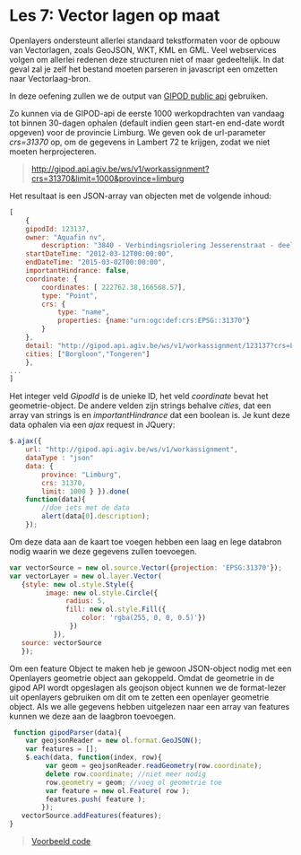 Les 7:  Vector lagen op maat
=====
Openlayers ondersteunt allerlei standaard tekstformaten voor de opbouw van Vectorlagen, zoals GeoJSON, WKT, KML en GML.
Veel webservices volgen om allerlei redenen deze structuren niet of maar gedeeltelijk. In dat geval zal je zelf het bestand moeten parseren in javascript een omzetten naar Vectorlaag-bron.

In deze oefening zullen we de output van [GIPOD public api](http://gipod.api.agiv.be/#!index.md) gebruiken.

Zo kunnen via de GIPOD-api de eerste 1000 werkopdrachten van vandaag tot binnen 30-dagen ophalen (default indien geen start-en end-date wordt opgeven)  voor de provincie Limburg. We geven ook de url-parameter *crs=31370* op, om de gegevens in Lambert 72 te krijgen, zodat we niet moeten herprojecteren. 
> http://gipod.api.agiv.be/ws/v1/workassignment?crs=31370&limit=1000&province=limburg

Het resultaat is een JSON-array van objecten met de volgende inhoud:
```javascript
[
	{
	gipodId: 123137,
	owner: "Aquafin nv",
		description: "3840 - Verbindingsriolering Jesserenstraat - deel Broekstraat - rioleringwerken",
	startDateTime: "2012-03-12T00:00:00",
	endDateTime: "2015-03-02T00:00:00",
	importantHindrance: false,
	coordinate: {
		coordinates: [ 222762.38,166568.57],
		type: "Point",
		crs: {
			type: "name",
			properties: {name:"urn:ogc:def:crs:EPSG::31370"}
		}
	},
	detail: "http://gipod.api.agiv.be/ws/v1/workassignment/123137?crs=Lambert72",
	cities: ["Borgloon","Tongeren"]
	},
...
]
```
Het integer veld *GipodId* is de unieke ID, het veld *coordinate* bevat het geometrie-object. De andere velden zijn strings behalve *cities*, dat een array van strings is en *importantHindrance* dat een boolean is. 
Je kunt deze data ophalen via een *ajax* request in JQuery:

```javascript
$.ajax({ 
	url: "http://gipod.api.agiv.be/ws/v1/workassignment",
	dataType : "json"
	data: { 
		province: "Limburg",
		crs: 31370, 
		limit: 1000 } }).done(
	function(data){ 
		//doe iets met de data
		alert(data[0].description); 
	});
```
Om deze data aan de kaart toe voegen hebben een laag en lege databron nodig waarin we deze gegevens zullen toevoegen.

```javascript
var vectorSource = new ol.source.Vector({projection: 'EPSG:31370'});
var vectorLayer = new ol.layer.Vector(
   {style: new ol.style.Style({
         image: new ol.style.Circle({
              radius: 5, 
              fill: new ol.style.Fill({ 
	              color: 'rgba(255, 0, 0, 0.5)'})
               })
           }),
   source: vectorSource
   });  
``` 
Om een feature Object te maken heb je gewoon JSON-object nodig met een Openlayers geometrie object aan gekoppeld. Omdat de geometrie in de gipod API wordt opgeslagen als geojson object kunnen we de format-lezer uit openlayers gebruiken om dit om te zetten een openlayer geometrie object. Als we alle gegevens hebben uitgelezen naar een array van features kunnen we deze aan de laagbron toevoegen.
```javascript
 function gipodParser(data){
    var geojsonReader = new ol.format.GeoJSON();        
    var features = [];
    $.each(data, function(index, row){
         var geom = geojsonReader.readGeometry(row.coordinate);
         delete row.coordinate; //niet meer nodig
         row.geometry = geom; //voeg ol geometrie toe
         var feature = new ol.Feature( row );
         features.push( feature );
        });
   vectorSource.addFeatures(features);
}
```

> [Voorbeeld code](examples/OL3_LES7_custom_layerSource.js)
